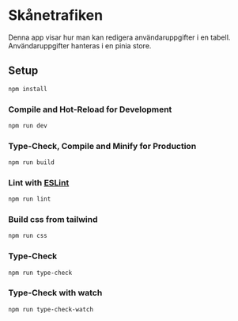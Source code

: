 # Skånetrafiken

Denna app visar hur man kan redigera användaruppgifter i en tabell. Användaruppgifter hanteras i en pinia store.

## Setup

```sh
npm install
```

### Compile and Hot-Reload for Development

```sh
npm run dev
```

### Type-Check, Compile and Minify for Production

```sh
npm run build
```

### Lint with [ESLint](https://eslint.org/)

```sh
npm run lint
```

### Build css from tailwind

```sh
npm run css
```

### Type-Check

```sh
npm run type-check
```

### Type-Check with watch

```sh
npm run type-check-watch
```

